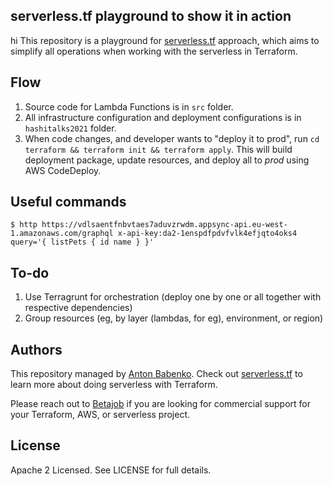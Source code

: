 ## serverless.tf playground to show it in action
hi
This repository is a playground for [serverless.tf](https://github.com/antonbabenko/serverless.tf) approach, which aims to simplify all operations when working with the serverless in Terraform.


## Flow

1. Source code for Lambda Functions is in `src` folder.
1. All infrastructure configuration and deployment configurations is in `hashitalks2021` folder.
1. When code changes, and developer wants to "deploy it to prod", run `cd terraform && terraform init && terraform apply`. This will build deployment package, update resources, and deploy all to _prod_ using AWS CodeDeploy.

## Useful commands

```
$ http https://vdlsaentfnbvtaes7aduvzrwdm.appsync-api.eu-west-1.amazonaws.com/graphql x-api-key:da2-1enspdfpdvfvlk4efjqto4oks4 query='{ listPets { id name } }'
```

## To-do

1. Use Terragrunt for orchestration (deploy one by one or all together with respective dependencies)
1. Group resources (eg, by layer (lambdas, for eg), environment, or region)


## Authors

This repository managed by [Anton Babenko](https://github.com/antonbabenko). Check out [serverless.tf](https://serverless.tf) to learn more about doing serverless with Terraform.

Please reach out to [Betajob](https://www.betajob.com/) if you are looking for commercial support for your Terraform, AWS, or serverless project.


## License

Apache 2 Licensed. See LICENSE for full details.

